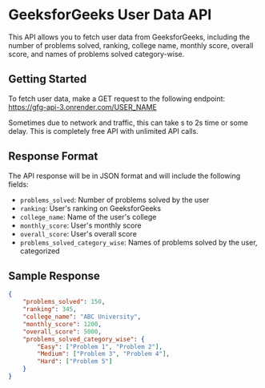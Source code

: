 # GeeksforGeeks User Data API

This API allows you to fetch user data from GeeksforGeeks, including the number of problems solved, ranking, college name, monthly score, overall score, and names of problems solved category-wise.

## Getting Started

To fetch user data, make a GET request to the following endpoint:
https://gfg-api-3.onrender.com/USER_NAME

Sometimes due to network and traffic, this can take s to 2s time or some delay.
This is completely free API with unlimited API calls.

## Response Format

The API response will be in JSON format and will include the following fields:

- `problems_solved`: Number of problems solved by the user
- `ranking`: User's ranking on GeeksforGeeks
- `college_name`: Name of the user's college
- `monthly_score`: User's monthly score
- `overall_score`: User's overall score
- `problems_solved_category_wise`: Names of problems solved by the user, categorized

## Sample Response

```json
{
    "problems_solved": 150,
    "ranking": 345,
    "college_name": "ABC University",
    "monthly_score": 1200,
    "overall_score": 5000,
    "problems_solved_category_wise": {
        "Easy": ["Problem 1", "Problem 2"],
        "Medium": ["Problem 3", "Problem 4"],
        "Hard": ["Problem 5"]
    }
}
